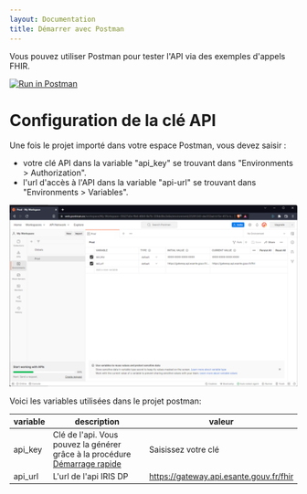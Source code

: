 ```yaml
---
layout: Documentation
title: Démarrer avec Postman
---
```

Vous pouvez utiliser Postman pour tester l'API via des exemples d'appels FHIR.

[![Run in Postman](https://run.pstmn.io/button.svg)](https://app.getpostman.com/run-collection/8078261-a496d05a-e735-4211-9844-31b45ba5e6dd?action=collection%2Ffork&collection-url=entityId%3D8078261-a496d05a-e735-4211-9844-31b45ba5e6dd%26entityType%3Dcollection%26workspaceId%3D0376a555-c1a8-4912-9cb4-4945375d85e8#?env%5BProd%5D=W3sia2V5IjoiYXBpX2tleSIsInZhbHVlIjoiWFhYWC1YWFhYLVhYWFgtWFhYWCIsImVuYWJsZWQiOnRydWUsInR5cGUiOiJkZWZhdWx0Iiwic2Vzc2lvblZhbHVlIjoiWFhYWC1YWFhYLVhYWFgtWFhYWCIsInNlc3Npb25JbmRleCI6MH0seyJrZXkiOiJhcGlfdXJsIiwidmFsdWUiOiJodHRwczovL2dhdGV3YXkuYXBpLmVzYW50ZS5nb3V2LmZyL2ZoaXIiLCJlbmFibGVkIjp0cnVlLCJ0eXBlIjoiZGVmYXVsdCIsInNlc3Npb25WYWx1ZSI6Imh0dHBzOi8vZ2F0ZXdheS5hcGkuZXNhbnRlLmdvdXYuZnIvZmhpciIsInNlc3Npb25JbmRleCI6MX1d)


# Configuration de la clé API

Une fois le projet importé dans votre espace Postman, vous devez saisir :
- votre clé API dans la variable "api_key" se trouvant dans "Environments > Authorization".
- l'url d'accès à l'API dans la variable "api-url" se trouvant dans "Environments > Variables".

![img.png](postman-config.png)

Voici les variables utilisées dans le projet postman: 

| variable | description                                                                                                                                      | valeur                                |
|----------|--------------------------------------------------------------------------------------------------------------------------------------------------|---------------------------------------|
|  api_key        | Clé de l'api. Vous pouvez la générer grâce à la procédure [Démarrage rapide](/annuaire-sante-fhir-documentation/pages/quick-start/readme)      | Saisissez votre clé                   |
|  api_url        | L'url de l'api IRIS DP                                                                                                                    | https://gateway.api.esante.gouv.fr/fhir |
